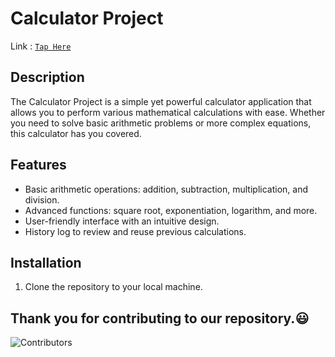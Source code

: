 # Calculator Project

Link : [`Tap Here`](https://ahmedabad-institute-of-technology.github.io/Calculator2/)

## Description
The Calculator Project is a simple yet powerful calculator application that allows you to perform various mathematical calculations with ease. Whether you need to solve basic arithmetic problems or more complex equations, this calculator has you covered.

## Features
- Basic arithmetic operations: addition, subtraction, multiplication, and division.
- Advanced functions: square root, exponentiation, logarithm, and more.
- User-friendly interface with an intuitive design.
- History log to review and reuse previous calculations.

## Installation
1. Clone the repository to your local machine.


## Thank you for contributing to our repository.😃

![Contributors](https://contrib.rocks/image?repo=Ahmedabad-Institute-of-Technology/Calculator2) 

